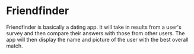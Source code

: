 # Friendfinder

Friendfinder is basically a dating app. It will take in results from a user's survey and then compare their answers with those from other users. The app will then display the name and picture of the user with the best overall match.

